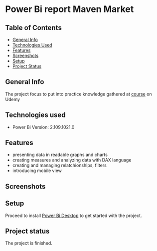 # Power Bi report Maven Market

## Table of Contents
* [General Info](#general-info)
* [Technologies Used](#technologies-used)
* [Features](#features)
* [Screenshots](#screenshots)
* [Setup](#setup)
* [Project Status](#project-status)

## General Info
The project focus to put into practice knowledge gathered at [course](https://www.udemy.com/course/microsoft-power-bi-up-running-with-power-bi-desktop/) on Udemy

## Technologies used
* Power Bi Version: 2.109.1021.0

## Features
* presenting data in readable graphs and charts
* creating measures and analyzing data with DAX language
* creating and managing relatchionships, filters
* introducing mobile view

## Screenshots


## Setup
Proceed to install [Power Bi Desktop](https://www.microsoft.com/en-us/download/details.aspx?id=58494) to get started with the project.

## Project status
The project is finished.

